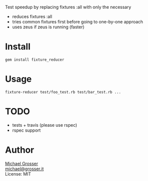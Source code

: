 Test speedup by replacing fixtures :all with only the necessary

 - reduces fixtures :all
 - tries common fixtures first before going to one-by-one approach
 - uses zeus if zeus is running (faster)

Install
=======

    gem install fixture_reducer

Usage
=====

    fixture-reducer test/foo_test.rb test/bar_test.rb ...

TODO
====
 - tests + travis (please use rspec)
 - rspec support

Author
======
[Michael Grosser](http://grosser.it)<br/>
michael@grosser.it<br/>
License: MIT<br/>
